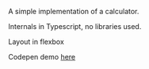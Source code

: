 A simple implementation of a calculator. 

Internals in Typescript, no libraries used. 

Layout in flexbox

Codepen demo [here](https://codepen.io/jamesrmccallum/pen/NpZjbw)